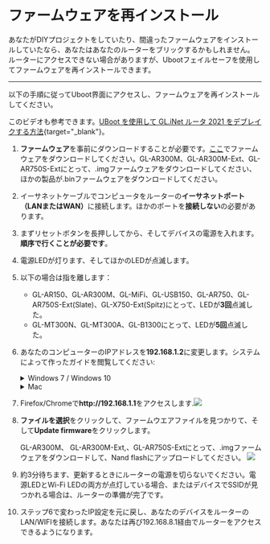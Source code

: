 # ファームウェアを再インストール

あなたがDIYプロジェクトをしていたり、間違ったファームウェアをインストールしていたなら、あなたはあなたのルーターをブリックするかもしれません。 ルーターにアクセスできない場合がありますが、Ubootフェイルセーフを使用してファームウェアを再インストールできます。

---

以下の手順に従ってUboot界面にアクセスし、ファームウェアを再インストールしてください。

このビデオも参考できます。[UBoot を使用して GL.iNet ルータ 2021 をデブレイクする方法](https://www.youtube.com/watch?v=EAaaw8nyrnE){target="_blank"}。

<ol type="1">
    <li><p>
        <b>ファームウェア</b>を事前にダウンロードすることが必要です。<a href="https://dl.gl-inet.com" target="_blank">ここ</a>でファームウェアをダウンロードしてください。GL-AR300M、GL-AR300M-Ext、GL-AR750S-Extにとって、.imgファームウェアをダウンロードしてください、ほかの製品が.binファームウェアをダウンロードしてください。
        </p> 
    </li>
    <li>
        <p>イーサネットケーブルでコンピュータをルーターの<b>イーサネットポート（LANまたはWAN）</b>に接続します。ほかのポートを<b>接続しない</b>の必要があります。
        </p>
    </li>
    <li>
    	<p>まずリセットボタンを長押ししてから、そしてデバイスの電源を入れます。<b>順序で行くことが必要です</b>。
        </p>
    </li>
    <li>
    	<p>電源LEDが灯ります、そしてほかのLEDが点滅します。
        </p>
    </li>
    <li>
    	<p>以下の場合は指を離します：
        <ul>
        	<li>GL-AR150、GL-AR300M、GL-MiFi、GL-USB150、GL-AR750、GL-AR750S-Ext(Slate)、GL-X750-Ext(Spitz)にとって、LEDが<b>3回</b>点滅した。</li>
        	<li>GL-MT300N、GL-MT300A、GL-B1300にとって、LEDが<b>5回</b>点滅した。</li>
        </ul>
        </p>
    </li>
    <li>
    	<p>あなたのコンピューターのIPアドレスを<b>192.168.1.2</b>に変更します。システムによって作ったガイドを閲覧してください:</p>
        <details>
        <summary>Windows 7 / Windows 10</summary>
        <ol type="1">
        	<li>コントロールパネルー＞ネットワークとインターネットー＞ネットワークと共有センター</li>
        	<li>ローカル接続―＞プロパティ</li>
        	<li>インターネットプロトコルバージョン4（TCP/IPv4）―＞プロパティ</li>
        	<li>IPアドレスを192.168.1.2に変更します</li>
        	<img src="https://static.gl-inet.com/docs/router/jp/3/troubleshooting/uboot/ubootip変更.png">
        </ol>
        </details>
        <details>
        <summary>Mac</summary>
        <ol type="1">
        	<li>セステム設定ー＞ネットワーク</li>
        	<li>イーサネットー＞高級機能ー＞TCP/IP</li>
        	<li>IPv4手動を選択します</li>
        	<li>IPv4アドレスを192.168.1.2に設定します</li>
        </ol>
        </details>
	</li>
    <li>
    	<p>Firefox/Chromeで<b>http://192.168.1.1</b>をアクセスします.<img src="https://static.gl-inet.com/docs/router/jp/3/troubleshooting/uboot/uboot.png">
        </p>
    </li>
    <li>
    	<p><b>ファイルを選択</b>をクリックして、ファームウエアファイルを見つかりて、そして<b>Update firmware</b>をクリックします。
        </p>
        <p>GL-AR300M、 GL-AR300M-Ext,、GL-AR750S-Extにとって、.imgファームウェアをダウンロードして、Nand flashにアップロードしてください。
        <img src="https://static.gl-inet.com/docs/router/jp/3/troubleshooting/uboot/Nand.png"><p>
    </li>
    <li>
    	<p>約3分待ちます、更新するときにルーターの電源を切らないでください。電源LEDとWi-Fi LEDの両方が点灯している場合、またはデバイスでSSIDが見つかれる場合は、ルーターの準備が完了です。
        </p>
    </li>
    <li>
    	<p>ステップ6で変わったIP設定を元に戻し、あなたのデバイスをルーターのLAN/WIFIを接続します。あなたは再び192.168.8.1経由でルーターをアクセスできるようになります。
        </p>
    </li>
</ol>

